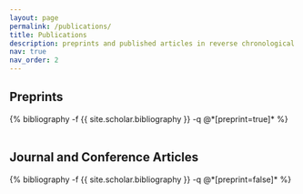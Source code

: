 ```yaml
---
layout: page
permalink: /publications/
title: Publications
description: preprints and published articles in reverse chronological order
nav: true
nav_order: 2
---
```


<!-- _pages/publications.md -->

<h2 class="post-title"> Preprints </h2>
<div class="publications">
            {% bibliography -f {{ site.scholar.bibliography }} -q @*[preprint=true]* %}
          </div>

<br>
<h2 class="post-title"> Journal and Conference Articles </h2>
<div class="publications">
            {% bibliography -f {{ site.scholar.bibliography }} -q @*[preprint=false]* %}
</div>

